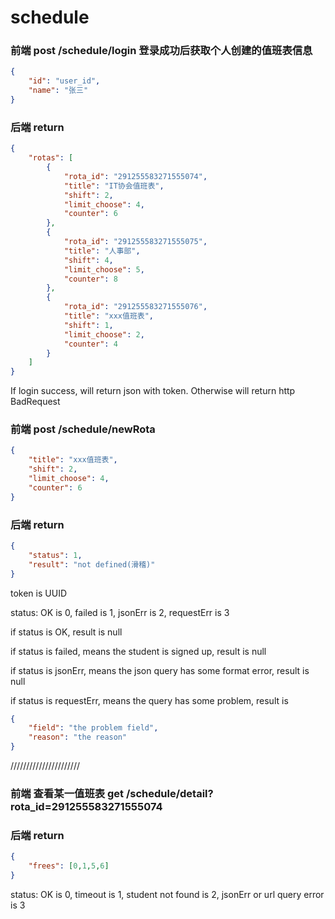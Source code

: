 # schedule

### 前端 post /schedule/login 登录成功后获取个人创建的值班表信息

```json
{
    "id": "user_id",
    "name": "张三"
}
```

### 后端 return

```json
{
    "rotas": [
        {
            "rota_id": "291255583271555074",
            "title": "IT协会值班表",
            "shift": 2,
            "limit_choose": 4,
            "counter": 6
        },
        {
            "rota_id": "291255583271555075",
            "title": "人事部",
            "shift": 4,
            "limit_choose": 5,
            "counter": 8
        },
        {
            "rota_id": "291255583271555076",
            "title": "xxx值班表",
            "shift": 1,
            "limit_choose": 2,
            "counter": 4
        }
    ]
}
```

If login success, will return json with token. Otherwise will return http BadRequest

### 前端 post /schedule/newRota

```json
{
    "title": "xxx值班表",
    "shift": 2,
    "limit_choose": 4,
    "counter": 6
}
```

### 后端 return

```json
{
    "status": 1,
    "result": "not defined(滑稽)"
}
```

token is UUID

status: OK is 0, failed is 1, jsonErr is 2, requestErr is 3

if status is OK, result is null

if status is failed, means the student is signed up, result is null

if status is jsonErr, means the json query has some format error, result is null

if status is requestErr, means the query has some problem, result is 

```json
{
    "field": "the problem field",
    "reason": "the reason"
}
```
//////////////////////
### 前端 查看某一值班表 get /schedule/detail?rota_id=291255583271555074

### 后端 return

```json
{
    "frees": [0,1,5,6]
}
```

status: OK is 0, timeout is 1, student not found is 2, jsonErr or url query error is 3